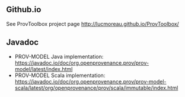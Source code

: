 Github.io
---------
See ProvToolbox project page http://lucmoreau.github.io/ProvToolbox/


Javadoc
-------
* PROV-MODEL Java implementation: https://javadoc.io/doc/org.openprovenance.prov/prov-model/latest/index.html
* PROV-MODEL Scala implementation: https://javadoc.io/doc/org.openprovenance.prov/prov-model-scala/latest/org/openprovenance/prov/scala/immutable/index.html
